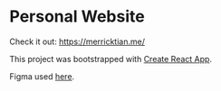 # Personal Website

Check it out: https://merricktian.me/

This project was bootstrapped with [Create React App](https://github.com/facebook/create-react-app).

Figma used [here](https://www.figma.com/file/GsMyePtmsLjhfmvEjFMsqP/Website?node-id=64%3A146).
